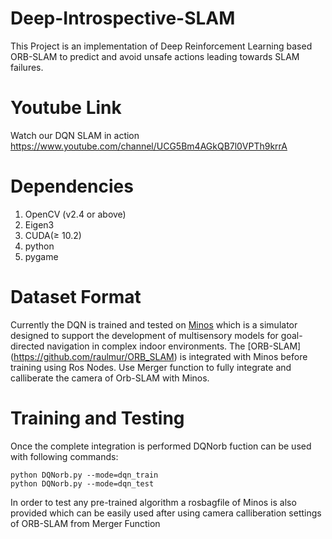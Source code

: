 # Deep-Introspective-SLAM

This Project is an implementation of Deep Reinforcement Learning based ORB-SLAM to predict and avoid unsafe actions leading towards SLAM failures.

# Youtube Link
Watch our DQN SLAM in action
https://www.youtube.com/channel/UCG5Bm4AGkQB7l0VPTh9krrA

# Dependencies
1. OpenCV (v2.4 or above)
2. Eigen3
3. CUDA(≥ 10.2) 
4. python
5. pygame

# Dataset Format
Currently the DQN is trained and tested on [Minos](https://github.com/minosworld/minos#readme) which is a simulator designed to support the development of multisensory models for goal-directed navigation in complex indoor environments. The [ORB-SLAM] (https://github.com/raulmur/ORB_SLAM) is integrated with Minos before training using Ros Nodes. Use Merger function to fully integrate and calliberate the camera of Orb-SLAM with Minos.

# Training and Testing

Once the complete integration is performed DQNorb fuction can be used with following commands:

    python DQNorb.py --mode=dqn_train
    python DQNorb.py --mode=dqn_test

In order to test any pre-trained algorithm a rosbagfile of Minos is also provided which can be easily used after using camera calliberation settings of ORB-SLAM from Merger Function 

